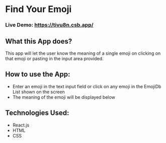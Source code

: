 # Find Your Emoji

### Live Demo: https://tivu8n.csb.app/

## What this App does?
This app will let the user know the meaning of a single emoji on clicking on that emoji or pasting in the input area provided.

## How to use the App:

- Enter an emoji in the text input field or click on any emoji in the EmojiDb List shown on the screen
- The meaning of the emoji will be displayed below

## Technologies Used:

- React.js
- HTML
- CSS